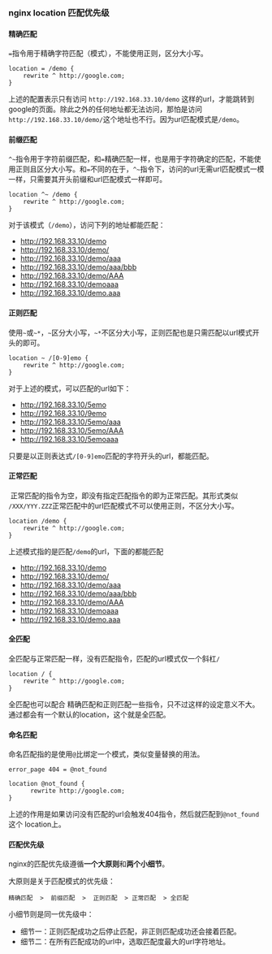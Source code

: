 ### nginx location 匹配优先级



#### 精确匹配

​	`=`指令用于精确字符匹配（模式），不能使用正则，区分大小写。

```
location = /demo {
    rewrite ^ http://google.com;
}
```

上述的配置表示只有访问 `http://192.168.33.10/demo` 这样的url，才能跳转到google的页面。除此之外的任何地址都无法访问，那怕是访问`http://192.168.33.10/demo/`这个地址也不行。因为url匹配模式是`/demo`。

#### 前缀匹配

​	`^~`指令用于字符前缀匹配，和`=`精确匹配一样，也是用于字符确定的匹配，不能使用正则且区分大小写。和`=`不同的在于，`^~`指令下，访问的url无需url匹配模式一模一样，只需要其开头前缀和url匹配模式一样即可。

```
location ^~ /demo {
    rewrite ^ http://google.com;
}
```

对于该模式（`/demo`），访问下列的地址都能匹配：

- http://192.168.33.10/demo
- http://192.168.33.10/demo/
- http://192.168.33.10/demo/aaa
- http://192.168.33.10/demo/aaa/bbb
- http://192.168.33.10/demo/AAA
- http://192.168.33.10/demoaaa
- http://192.168.33.10/demo.aaa

#### 正则匹配

​	使用`~`或`~*`，`~`区分大小写，`~*`不区分大小写，正则匹配也是只需匹配以url模式开头的即可。

```
location ~ /[0-9]emo {
    rewrite ^ http://google.com;
}
```

对于上述的模式，可以匹配的url如下：

- http://192.168.33.10/5emo
- http://192.168.33.10/9emo
- http://192.168.33.10/5emo/aaa
- http://192.168.33.10/5emo/AAA
- http://192.168.33.10/5emoaaa

只要是以正则表达式`/[0-9]emo`匹配的字符开头的url，都能匹配。

#### 正常匹配

​	正常匹配的指令为空，即没有指定匹配指令的即为正常匹配。其形式类似 `/XXX/YYY.ZZZ`正常匹配中的url匹配模式不可以使用正则，不区分大小写。

```
location /demo {
    rewrite ^ http://google.com;
}
```

上述模式指的是匹配`/demo`的url，下面的都能匹配

- http://192.168.33.10/demo
- http://192.168.33.10/demo/
- http://192.168.33.10/demo/aaa
- http://192.168.33.10/demo/aaa/bbb
- http://192.168.33.10/demo/AAA
- http://192.168.33.10/demoaaa
- http://192.168.33.10/demo.aaa

#### 全匹配

​	全匹配与正常匹配一样，没有匹配指令，匹配的url模式仅一个斜杠`/`

```
location / {
    rewrite ^ http://google.com;
}
```

全匹配也可以配合 精确匹配和正则匹配一些指令，只不过这样的设定意义不大。通过都会有一个默认的location，这个就是全匹配。

#### 命名匹配

​	命名匹配指的是使用`@`比绑定一个模式，类似变量替换的用法。

```
error_page 404 = @not_found

location @not_found {
      rewrite http://google.com;
}
```

上述的作用是如果访问没有匹配的url会触发404指令，然后就匹配到`@not_found` 这个 location上。

#### 匹配优先级

nginx的匹配优先级遵循**一个大原则**和**两个小细节**。

大原则是关于匹配模式的优先级：

```
精确匹配  >  前缀匹配  >  正则匹配  > 正常匹配  > 全匹配
```

小细节则是同一优先级中：

- 细节一：正则匹配成功之后停止匹配，非正则匹配成功还会接着匹配。
- 细节二：在所有匹配成功的url中，选取匹配度最大的url字符地址。